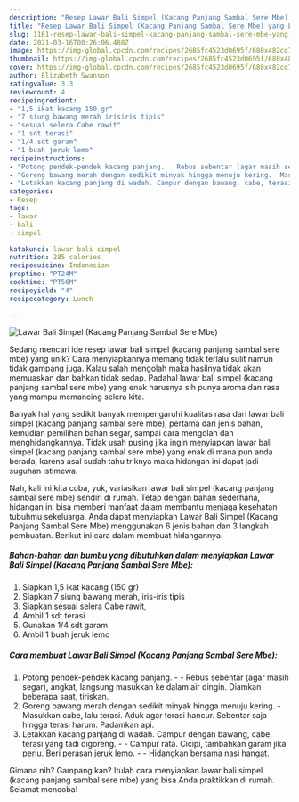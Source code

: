 ```yaml
---
description: "Resep Lawar Bali Simpel (Kacang Panjang Sambal Sere Mbe) yang Lezat"
title: "Resep Lawar Bali Simpel (Kacang Panjang Sambal Sere Mbe) yang Lezat"
slug: 1161-resep-lawar-bali-simpel-kacang-panjang-sambal-sere-mbe-yang-lezat
date: 2021-03-16T00:26:06.488Z
image: https://img-global.cpcdn.com/recipes/2685fc4523d0695f/680x482cq70/lawar-bali-simpel-kacang-panjang-sambal-sere-mbe-foto-resep-utama.jpg
thumbnail: https://img-global.cpcdn.com/recipes/2685fc4523d0695f/680x482cq70/lawar-bali-simpel-kacang-panjang-sambal-sere-mbe-foto-resep-utama.jpg
cover: https://img-global.cpcdn.com/recipes/2685fc4523d0695f/680x482cq70/lawar-bali-simpel-kacang-panjang-sambal-sere-mbe-foto-resep-utama.jpg
author: Elizabeth Swanson
ratingvalue: 3.3
reviewcount: 4
recipeingredient:
- "1,5 ikat kacang 150 gr"
- "7 siung bawang merah irisiris tipis"
- "sesuai selera Cabe rawit"
- "1 sdt terasi"
- "1/4 sdt garam"
- "1 buah jeruk lemo"
recipeinstructions:
- "Potong pendek-pendek kacang panjang.   Rebus sebentar (agar masih segar), angkat, langsung masukkan ke dalam air dingin. Diamkan beberapa saat, tiriskan."
- "Goreng bawang merah dengan sedikit minyak hingga menuju kering.  Masukkan cabe, lalu terasi. Aduk agar terasi hancur. Sebentar saja hingga terasi harum. Padamkan api."
- "Letakkan kacang panjang di wadah. Campur dengan bawang, cabe, terasi yang tadi digoreng.  Campur rata. Cicipi, tambahkan garam jika perlu. Beri perasan jeruk lemo.  Hidangkan bersama nasi hangat."
categories:
- Resep
tags:
- lawar
- bali
- simpel

katakunci: lawar bali simpel 
nutrition: 285 calories
recipecuisine: Indonesian
preptime: "PT24M"
cooktime: "PT56M"
recipeyield: "4"
recipecategory: Lunch

---
```



![Lawar Bali Simpel (Kacang Panjang Sambal Sere Mbe)](https://img-global.cpcdn.com/recipes/2685fc4523d0695f/680x482cq70/lawar-bali-simpel-kacang-panjang-sambal-sere-mbe-foto-resep-utama.jpg)

Sedang mencari ide resep lawar bali simpel (kacang panjang sambal sere mbe) yang unik? Cara menyiapkannya memang tidak terlalu sulit namun tidak gampang juga. Kalau salah mengolah maka hasilnya tidak akan memuaskan dan bahkan tidak sedap. Padahal lawar bali simpel (kacang panjang sambal sere mbe) yang enak harusnya sih punya aroma dan rasa yang mampu memancing selera kita.

Banyak hal yang sedikit banyak mempengaruhi kualitas rasa dari lawar bali simpel (kacang panjang sambal sere mbe), pertama dari jenis bahan, kemudian pemilihan bahan segar, sampai cara mengolah dan menghidangkannya. Tidak usah pusing jika ingin menyiapkan lawar bali simpel (kacang panjang sambal sere mbe) yang enak di mana pun anda berada, karena asal sudah tahu triknya maka hidangan ini dapat jadi suguhan istimewa.




Nah, kali ini kita coba, yuk, variasikan lawar bali simpel (kacang panjang sambal sere mbe) sendiri di rumah. Tetap dengan bahan sederhana, hidangan ini bisa memberi manfaat dalam membantu menjaga kesehatan tubuhmu sekeluarga. Anda dapat menyiapkan Lawar Bali Simpel (Kacang Panjang Sambal Sere Mbe) menggunakan 6 jenis bahan dan 3 langkah pembuatan. Berikut ini cara dalam membuat hidangannya.

<!--inarticleads1-->

##### Bahan-bahan dan bumbu yang dibutuhkan dalam menyiapkan Lawar Bali Simpel (Kacang Panjang Sambal Sere Mbe):

1. Siapkan 1,5 ikat kacang (150 gr)
1. Siapkan 7 siung bawang merah, iris-iris tipis
1. Siapkan sesuai selera Cabe rawit,
1. Ambil 1 sdt terasi
1. Gunakan 1/4 sdt garam
1. Ambil 1 buah jeruk lemo




<!--inarticleads2-->

##### Cara membuat Lawar Bali Simpel (Kacang Panjang Sambal Sere Mbe):

1. Potong pendek-pendek kacang panjang.  -  - Rebus sebentar (agar masih segar), angkat, langsung masukkan ke dalam air dingin. Diamkan beberapa saat, tiriskan.
1. Goreng bawang merah dengan sedikit minyak hingga menuju kering.  - Masukkan cabe, lalu terasi. Aduk agar terasi hancur. Sebentar saja hingga terasi harum. Padamkan api.
1. Letakkan kacang panjang di wadah. Campur dengan bawang, cabe, terasi yang tadi digoreng. -  - Campur rata. Cicipi, tambahkan garam jika perlu. Beri perasan jeruk lemo. -  - Hidangkan bersama nasi hangat.




Gimana nih? Gampang kan? Itulah cara menyiapkan lawar bali simpel (kacang panjang sambal sere mbe) yang bisa Anda praktikkan di rumah. Selamat mencoba!
